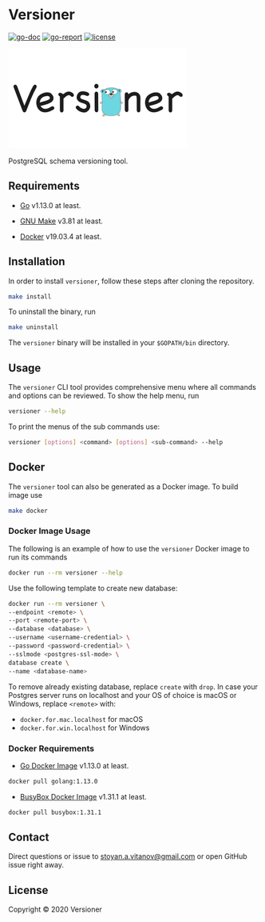 # Versioner

[![go-doc](https://godoc.org/github.com/vitanovs/versioner?status.svg)](https://pkg.go.dev/github.com/vitanovs/versioner?tab=overview)
[![go-report](https://goreportcard.com/badge/github.com/vitanovs/versioner)](https://goreportcard.com/report/github.com/vitanovs/versioner)
[![license](https://img.shields.io/badge/license-BSD%202--Clause-orange.svg)](https://github.com/vitanovs/versioner/blob/master/LICENSE)

![versioner-logo](https://github.com/vitanovs/versioner/blob/master/doc/images/logo.png)

PostgreSQL schema versioning tool.

## Requirements

* [Go](https://golang.org/) v1.13.0 at least.

* [GNU Make](https://www.gnu.org/software/make/) v3.81 at least.

* [Docker](https://www.docker.com) v19.03.4 at least.

## Installation

In order to install `versioner`, follow these steps after
cloning the repository.

```sh
make install
```

To uninstall the binary, run

```sh
make uninstall
```

The `versioner` binary will be installed in your `$GOPATH/bin` directory.

## Usage

The `versioner` CLI tool provides comprehensive menu where all commands and options can be reviewed. To show the help menu, run

```sh
versioner --help
```

To print the menus of the sub commands use:

```sh
versioner [options] <command> [options] <sub-command> --help
```

## Docker

The `versioner` tool can also be generated as a Docker image. To build image use

```sh
make docker
```

### Docker Image Usage

The following is an example of how to use the `versioner` Docker image to run its commands

```sh
docker run --rm versioner --help
```

Use the following template to create new database:

```sh
docker run --rm versioner \
--endpoint <remote> \
--port <remote-port> \
--database <database> \
--username <username-credential> \
--password <password-credential> \
--sslmode <postgres-ssl-mode> \
database create \
--name <database-name>
```

To remove already existing database, replace `create` with `drop`.
In case your Postgres server runs on localhost and your OS of choice is macOS or Windows, replace `<remote>` with:

* `docker.for.mac.localhost` for macOS
* `docker.for.win.localhost` for Windows

### Docker Requirements

* [Go Docker Image](https://hub.docker.com/_/golang) v1.13.0 at least.

```sh
docker pull golang:1.13.0
```

* [BusyBox Docker Image](https://hub.docker.com/_/busybox) v1.31.1 at least.

```sh
docker pull busybox:1.31.1
```

## Contact

Direct questions or issue to stoyan.a.vitanov@gmail.com or open GitHub issue right away.

## License

Copyright © 2020 Versioner
